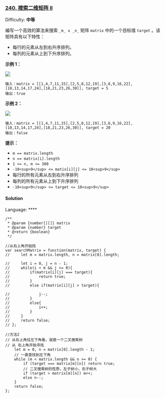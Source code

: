 ### [240\. 搜索二维矩阵 II](https://leetcode-cn.com/problems/search-a-2d-matrix-ii/)

Difficulty: **中等**


编写一个高效的算法来搜索 `_m_ x _n_` 矩阵 `matrix` 中的一个目标值 `target` 。该矩阵具有以下特性：

*   每行的元素从左到右升序排列。
*   每列的元素从上到下升序排列。

**示例 1：**

![](https://assets.leetcode-cn.com/aliyun-lc-upload/uploads/2020/11/25/searchgrid2.jpg)

```
输入：matrix = [[1,4,7,11,15],[2,5,8,12,19],[3,6,9,16,22],[10,13,14,17,24],[18,21,23,26,30]], target = 5
输出：true
```

**示例 2：**

![](https://assets.leetcode-cn.com/aliyun-lc-upload/uploads/2020/11/25/searchgrid.jpg)

```
输入：matrix = [[1,4,7,11,15],[2,5,8,12,19],[3,6,9,16,22],[10,13,14,17,24],[18,21,23,26,30]], target = 20
输出：false
```

**提示：**

*   `m == matrix.length`
*   `n == matrix[i].length`
*   `1 <= n, m <= 300`
*   `-10<sup>9</sup> <= matix[i][j] <= 10<sup>9</sup>`
*   每行的所有元素从左到右升序排列
*   每列的所有元素从上到下升序排列
*   `-10<sup>9</sup> <= target <= 10<sup>9</sup>`


#### Solution

Language: ****

```
/**
 * @param {number[][]} matrix
 * @param {number} target
 * @return {boolean}
 */

//从右上角开始找
var searchMatrix = function(matrix, target) {
//     let m = matrix.length, n = matrix[0].length;
    
//     let i = 0, j = n - 1;
//     while(i < m && j >= 0){
//         if(matrix[i][j] === target){
//             return true;
//         }
//         else if(matrix[i][j] > target){
            
//             j--;
//         }
//         else{
//             i++;
//         }
//     }
//     return false;
// };

//方法2
// 从右上角往左下角看，就是一个二叉搜索树
// 从 右上角开始寻找
    let m = 0, n = matrix[0].length - 1;
    // 一直查找到左下角
    while (m < matrix.length && n >= 0) {
        if (target === matrix[m][n]) return true;
        // 二叉搜索树的性质，左子树小，右子树大
        if (target > matrix[m][n]) m++;
        else n--;
    }
    return false;
};
```
